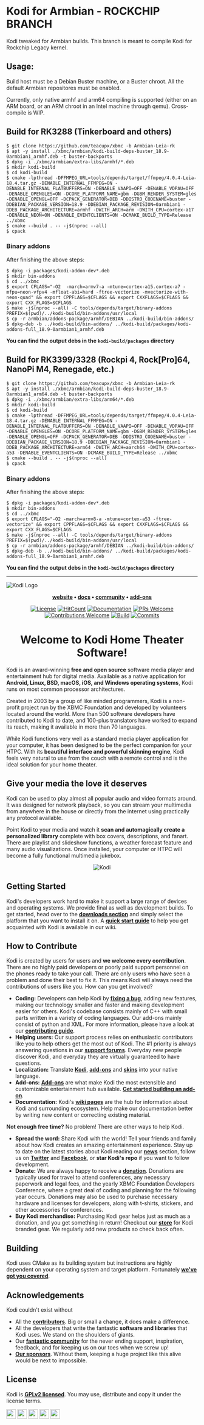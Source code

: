 # Kodi for Armbian - ROCKCHIP BRANCH

Kodi tweaked for Armbian builds. This branch is meant to compile Kodi for Rockchip Legacy kernel.

## Usage:

Build host must be a Debian Buster machine, or a Buster chroot. All the default Armbian repositores must be enabled.

Currently, only native armhf and arm64 compiling is supported (either on an ARM board, or an ARM chroot in an Intel machine through qemu). Cross-compile is WIP.

## Build for RK3288 (Tinkerboard and others)
	$ git clone https://github.com/teacupx/xbmc -b Armbian-Leia-rk
	$ apt -y install ./xbmc/armbian/kodi-build-deps-buster_18.9-0armbian1_armhf.deb -t buster-backports
	$ dpkg -i ./xbmc/armbian/extra-libs/armhf/*.deb
	$ mkdir kodi-build
	$ cd kodi-build
	$ cmake -lpthread -DFFMPEG_URL=tools/depends/target/ffmpeg/4.0.4-Leia-18.4.tar.gz -DENABLE_INTERNAL_FFMPEG=ON -DENABLE_INTERNAL_FLATBUFFERS=ON -DENABLE_VAAPI=OFF -DENABLE_VDPAU=OFF -DENABLE_OPENGLES=ON -DCORE_PLATFORM_NAME=gbm -DGBM_RENDER_SYSTEM=gles -DENABLE_OPENGL=OFF -DCPACK_GENERATOR=DEB -DDISTRO_CODENAME=buster -DDEBIAN_PACKAGE_VERSION=18.9 -DDEBIAN_PACKAGE_REVISION=0armbian1 -DDEB_PACKAGE_ARCHITECTURE=armhf -DWITH_ARCH=arm -DWITH_CPU=cortex-a17 -DENABLE_NEON=ON -DENABLE_EVENTCLIENTS=ON -DCMAKE_BUILD_TYPE=Release ../xbmc
	$ cmake --build . -- -j$(nproc --all)
	$ cpack
### Binary addons
After finishing the above steps:

	$ dpkg -i packages/kodi-addon-dev*.deb
	$ mkdir bin-addons
	$ cd ../xbmc
	$ export CFLAGS="-O2  -march=armv7-a -mtune=cortex-a15.cortex-a7 -mfpu=neon-vfpv4 -mfloat-abi=hard -ftree-vectorize -mvectorize-with-neon-quad" && export CPPFLAGS=$CFLAGS && export CXXFLAGS=$CFLAGS && export CXX_FLAGS=$CFLAGS
	$ make -j$(nproc --all) -C tools/depends/target/binary-addons PREFIX=$(pwd)/../kodi-build/bin-addons/usr/local
	$ cp -r armbian/addons-package/armhf/DEBIAN ../kodi-build/bin-addons/
	$ dpkg-deb -b ../kodi-build/bin-addons/ ../kodi-build/packages/kodi-addons-full_18.9-0armbian1_armhf.deb

**You can find the output debs in the `kodi-build/packages` directory**



## Build for RK3399/3328 (Rockpi 4, Rock[Pro]64, NanoPi M4, Renegade, etc.)
	$ git clone https://github.com/teacupx/xbmc -b Armbian-Leia-rk
	$ apt -y install ./xbmc/armbian/kodi-build-deps-buster_18.9-0armbian1_arm64.deb -t buster-backports	
	$ dpkg -i ./xbmc/armbian/extra-libs/arm64/*.deb
	$ mkdir kodi-build
	$ cd kodi-build
	$ cmake -lpthread -DFFMPEG_URL=tools/depends/target/ffmpeg/4.0.4-Leia-18.4.tar.gz -DENABLE_INTERNAL_FFMPEG=ON -DENABLE_INTERNAL_FLATBUFFERS=ON -DENABLE_VAAPI=OFF -DENABLE_VDPAU=OFF -DENABLE_OPENGLES=ON -DCORE_PLATFORM_NAME=gbm -DGBM_RENDER_SYSTEM=gles -DENABLE_OPENGL=OFF -DCPACK_GENERATOR=DEB -DDISTRO_CODENAME=buster -DDEBIAN_PACKAGE_VERSION=18.9 -DDEBIAN_PACKAGE_REVISION=0armbian1 -DDEB_PACKAGE_ARCHITECTURE=arm64 -DWITH_ARCH=aarch64 -DWITH_CPU=cortex-a53 -DENABLE_EVENTCLIENTS=ON -DCMAKE_BUILD_TYPE=Release ../xbmc
	$ cmake --build . -- -j$(nproc --all)
	$ cpack
### Binary addons
After finishing the above steps:

	$ dpkg -i packages/kodi-addon-dev*.deb
	$ mkdir bin-addons
	$ cd ../xbmc
	$ export CFLAGS="-O2 -march=armv8-a -mtune=cortex-a53 -ftree-vectorize" && export CPPFLAGS=$CFLAGS && export CXXFLAGS=$CFLAGS && export CXX_FLAGS=$CFLAGS
	$ make -j$(nproc --all) -C tools/depends/target/binary-addons PREFIX=$(pwd)/../kodi-build/bin-addons/usr/local
	$ cp -r armbian/addons-package/armhf/DEBIAN ../kodi-build/bin-addons/
	$ dpkg-deb -b ../kodi-build/bin-addons/ ../kodi-build/packages/kodi-addons-full_18.9-0armbian1_armhf.deb

**You can find the output debs in the `kodi-build/packages` directory**


---


![Kodi Logo](docs/resources/banner.png)

<p align="center">
  <strong>
    <a href="https://kodi.tv/">website</a>
    •
    <a href="https://kodi.wiki/view/Main_Page">docs</a>
    •
    <a href="https://forum.kodi.tv/">community</a>
    •
    <a href="https://kodi.tv/addons">add-ons</a>
  </strong>
</p>

<p align="center">
  <a href="LICENSE.md"><img alt="License" src="https://img.shields.io/badge/license-GPLv2-blue.svg?style=flat-square"></a>
  <a href="http://hits.dwyl.io/xbmc/xbmc"><img alt="HitCount" src="http://hits.dwyl.io/xbmc/xbmc.svg"></a>
  <a href="https://docs.kodi.tv/"><img alt="Documentation" src="https://img.shields.io/badge/code-documented-brightgreen.svg?style=flat-square"></a>
  <a href="https://github.com/xbmc/xbmc/pulls"><img alt="PRs Welcome" src="https://img.shields.io/badge/PRs-welcome-brightgreen.svg?style=flat-square"></a>
  <a href="#how-to-contribute"><img alt="Contributions Welcome" src="https://img.shields.io/badge/contributions-welcome-brightgreen.svg?style=flat-square"></a>
  <a href="http://jenkins.kodi.tv/"><img alt="Build" src="https://img.shields.io/badge/CI-jenkins-brightgreen.svg?style=flat-square"></a>
  <a href="https://github.com/xbmc/xbmc/commits/master"><img alt="Commits" src="https://img.shields.io/github/commits-since/xbmc/xbmc/latest.svg?style=flat-square"></a>
</p>

<h1 align="center">
  Welcome to Kodi Home Theater Software!
</h1>

Kodi is an award-winning **free and open source** software media player and entertainment hub for digital media. Available as a native application for **Android, Linux, BSD, macOS, iOS, and Windows operating systems**, Kodi runs on most common processor architectures.

Created in 2003 by a group of like minded programmers, Kodi is a non-profit project run by the XBMC Foundation and developed by volunteers located around the world. More than 500 software developers have contributed to Kodi to date, and 100-plus translators have worked to expand its reach, making it available in more than 70 languages.

While Kodi functions very well as a standard media player application for your computer, it has been designed to be the perfect companion for your HTPC. With its **beautiful interface and powerful skinning engine**, Kodi feels very natural to use from the couch with a remote control and is the ideal solution for your home theater.

## Give your media the love it deserves
Kodi can be used to play almost all popular audio and video formats around. It was designed for network playback, so you can stream your multimedia from anywhere in the house or directly from the internet using practically any protocol available.

Point Kodi to your media and watch it **scan and automagically create a personalized library** complete with box covers, descriptions, and fanart. There are playlist and slideshow functions, a weather forecast feature and many audio visualizations. Once installed, your computer or HTPC will become a fully functional multimedia jukebox.

<p align="center">
  <img src="docs/resources/kodi.gif" alt="Kodi">
</p>

## Getting Started
Kodi's developers work hard to make it support a large range of devices and operating systems. We provide final as well as development builds. To get started, head over to the **[downloads section](https://kodi.tv/download)** and simply select the platform that you want to install it on. A **[quick start guide](https://kodi.wiki/view/quick_start_guide)** to help you get acquainted with Kodi is available in our wiki.

## How to Contribute
Kodi is created by users for users and **we welcome every contribution**. There are no highly paid developers or poorly paid support personnel on the phones ready to take your call. There are only users who have seen a problem and done their best to fix it. This means Kodi will always need the contributions of users like you. How can you get involved?

* **Coding:** Developers can help Kodi by **[fixing a bug](https://github.com/xbmc/xbmc/issues)**, adding new features, making our technology smaller and faster and making development easier for others. Kodi's codebase consists mainly of C++ with small parts written in a variety of coding languages. Our add-ons mainly consist of python and XML. For more information, please have a look at our **[contributing guide](docs/CONTRIBUTING.md)**.
* **Helping users:** Our support process relies on enthusiastic contributors like you to help others get the most out of Kodi. The #1 priority is always answering questions in our **[support forums](https://forum.kodi.tv/)**. Everyday new people discover Kodi, and everyday they are virtually guaranteed to have questions.
* **Localization:** Translate **[Kodi](https://www.transifex.com/teamxbmc/kodi-main/)**, **[add-ons](https://www.transifex.com/teamxbmc/xbmc-addons/)** and **[skins](https://www.transifex.com/teamxbmc/xbmc-skins/)** into your native language.
* **Add-ons:** **[Add-ons](https://kodi.tv/addons)** are what make Kodi the most extensible and customizable entertainment hub available. **[Get started building an add-on](https://kodi.tv/create-an-addon)**.
* **Documentation:** Kodi's **[wiki pages](https://kodi.wiki/)** are the hub for information about Kodi and surrounding ecosystem. Help make our documentation better by writing new content or correcting existing material.

**Not enough free time?** No problem! There are other ways to help Kodi.

* **Spread the word:** Share Kodi with the world! Tell your friends and family about how Kodi creates an amazing entertainment experience. Stay up to date on the latest stories about Kodi reading our **[news](https://kodi.tv/blog)** section, follow us on **[Twitter](https://twitter.com/koditv)** and **[Facebook](https://www.facebook.com/XBMC/)**, or **star Kodi's repo** if you want to follow development.
* **Donate:** We are always happy to receive a **[donation](https://kodi.tv/contribute/donate)**. Donations are typically used for travel to attend conferences, any necessary paperwork and legal fees, and the yearly XBMC Foundation Developers Conference, where a great deal of coding and planning for the following year occurs. Donations may also be used to purchase necessary hardware and licenses for developers, along with t-shirts, stickers, and other accessories for conferences.
* **Buy Kodi merchandise:** Purchasing Kodi gear helps just as much as a donation, and you get something in return! Checkout our **[store](https://kodi.tv/store)** for Kodi branded gear. We regularly add new products so check back often.

## Building
Kodi uses CMake as its building system but instructions are highly dependent on your operating system and target platform. Fortunately **[we've got you covered](docs/README.md)**.

## Acknowledgements
Kodi couldn't exist without

* All the **[contributors](https://github.com/xbmc/xbmc/graphs/contributors)**. Big or small a change, it does make a difference.
* All the developers that write the fantastic **software and libraries** that Kodi uses. We stand on the shoulders of giants.
* Our **[fantastic community](https://forum.kodi.tv/)** for the never ending support, inspiration, feedback, and for keeping us on our toes when we screw up!
* **[Our sponsors](https://kodi.tv/sponsors)**. Without them, keeping a huge project like this alive would be next to impossible.

## License
Kodi is **[GPLv2 licensed](LICENSE.md)**. You may use, distribute and copy it under the license terms.

<a href="https://github.com/xbmc/xbmc/graphs/contributors"><img src="https://forthebadge.com/images/badges/built-by-developers.svg" height="25"></a>
<a href="https://github.com/xbmc/xbmc"><img src="https://forthebadge.com/images/badges/certified-cousin-terio.svg" height="25"></a>
<a href="https://github.com/xbmc/xbmc"><img src="https://forthebadge.com/images/badges/approved-by-george-costanza.svg" height="25"></a>
<a href="https://kodi.tv/download"><img src="https://forthebadge.com/images/badges/check-it-out.svg" height="25"></a>
<a href="https://github.com/xbmc/xbmc"><img src="https://forthebadge.com/images/badges/winter-is-coming.svg" height="25"></a>
